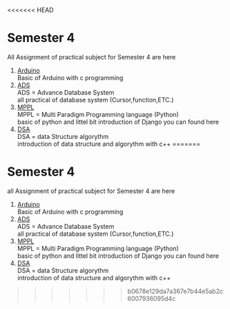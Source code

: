 <<<<<<< HEAD
# Semester 4

All Assignment of practical subject for Semester 4 are here 


1. [Arduino]()<br />
    Basic of Arduino with c programming <br />
2. [ADS]()<br />
    ADS = Advance Database System <br />
    all practical of database system (Cursor,function,ETC.) 
3. [MPPL]()<br />
    MPPL = Multi Paradigm Programming language (Python)<br />
    basic of python and littel bit introduction of Django you can found here
4. [DSA]()<br />
    DSA = data Structure algorythm<br />
    introduction of data structure and algorythm with c++ 
=======
# Semester 4

all Assignment of practical subject for Semester 4 are here 


1. [Arduino]()<br />
    Basic of Arduino with c programming <br />
2. [ADS]()<br />
    ADS = Advance Database System <br />
    all practical of database system (Cursor,function,ETC.) 
3. [MPPL]()<br />
    MPPL = Multi Paradigm Programming language (Python)<br />
    basic of python and littel bit introduction of Django you can found here
4. [DSA]()<br />
    DSA = data Structure algorythm<br />
    introduction of data structure and algorythm with c++ 
    
>>>>>>> b0678e129da7a367e7b44e5ab2c6007936095d4c
